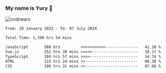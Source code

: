 ### My name is Yury 👋 
![codrwars](https://www.codewars.com/users/litury/badges/micro) 


<!--START_SECTION:waka-->

```txt
From: 28 January 2022 - To: 07 July 2024

Total Time: 1,390 hrs 54 mins

JavaScript       588 hrs         >>>>>>>>>>>--------------   42.28 %
Vue.js           252 hrs 39 mins >>>>>--------------------   18.17 %
TypeScript       204 hrs 57 mins >>>>---------------------   14.74 %
HTML             115 hrs 24 mins >>-----------------------   08.30 %
CSS              106 hrs 31 mins >>-----------------------   07.66 %
```

<!--END_SECTION:waka-->

